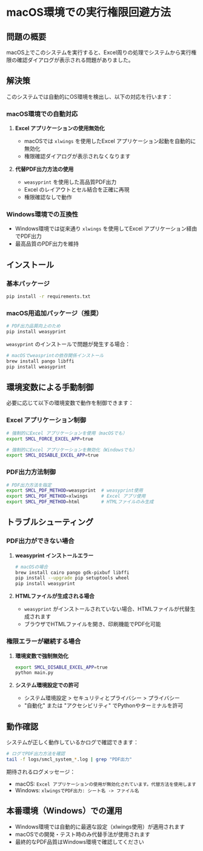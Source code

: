 # macOS環境での実行権限回避方法

## 問題の概要

macOS上でこのシステムを実行すると、Excel周りの処理でシステムから実行権限の確認ダイアログが表示される問題がありました。

## 解決策

このシステムでは自動的にOS環境を検出し、以下の対応を行います：

### macOS環境での自動対応

1. **Excel アプリケーションの使用無効化**
   - macOSでは `xlwings` を使用したExcel アプリケーション起動を自動的に無効化
   - 権限確認ダイアログが表示されなくなります

2. **代替PDF出力方法の使用**
   - `weasyprint` を使用した高品質PDF出力
   - Excel のレイアウトとセル結合を正確に再現
   - 権限確認なしで動作

### Windows環境での互換性

- Windows環境では従来通り `xlwings` を使用してExcel アプリケーション経由でPDF出力
- 最高品質のPDF出力を維持

## インストール

### 基本パッケージ
```bash
pip install -r requirements.txt
```

### macOS用追加パッケージ（推奨）
```bash
# PDF出力品質向上のため
pip install weasyprint
```

`weasyprint` のインストールで問題が発生する場合：

```bash
# macOSでweasprintの依存関係インストール
brew install pango libffi
pip install weasyprint
```

## 環境変数による手動制御

必要に応じて以下の環境変数で動作を制御できます：

### Excel アプリケーション制御
```bash
# 強制的にExcel アプリケーションを使用（macOSでも）
export SMCL_FORCE_EXCEL_APP=true

# 強制的にExcel アプリケーションを無効化（Windowsでも）
export SMCL_DISABLE_EXCEL_APP=true
```

### PDF出力方法制御
```bash
# PDF出力方法を指定
export SMCL_PDF_METHOD=weasyprint  # weasyprint使用
export SMCL_PDF_METHOD=xlwings     # Excel アプリ使用
export SMCL_PDF_METHOD=html        # HTMLファイルのみ生成
```

## トラブルシューティング

### PDF出力ができない場合

1. **weasyprint インストールエラー**
   ```bash
   # macOSの場合
   brew install cairo pango gdk-pixbuf libffi
   pip install --upgrade pip setuptools wheel
   pip install weasyprint
   ```

2. **HTMLファイルが生成される場合**
   - `weasyprint` がインストールされていない場合、HTMLファイルが代替生成されます
   - ブラウザでHTMLファイルを開き、印刷機能でPDF化可能

### 権限エラーが継続する場合

1. **環境変数で強制無効化**
   ```bash
   export SMCL_DISABLE_EXCEL_APP=true
   python main.py
   ```

2. **システム環境設定での許可**
   - システム環境設定 > セキュリティとプライバシー > プライバシー
   - "自動化" または "アクセシビリティ" でPythonやターミナルを許可

## 動作確認

システムが正しく動作しているかログで確認できます：

```bash
# ログでPDF出力方法を確認
tail -f logs/smcl_system_*.log | grep "PDF出力"
```

期待されるログメッセージ：
- macOS: `Excel アプリケーションの使用が無効化されています。代替方法を使用します`
- Windows: `xlwingsでPDF出力: シート名 -> ファイル名`

## 本番環境（Windows）での運用

- Windows環境では自動的に最適な設定（xlwings使用）が適用されます
- macOSでの開発・テスト時のみ代替手法が使用されます
- 最終的なPDF品質はWindows環境で確認してください
